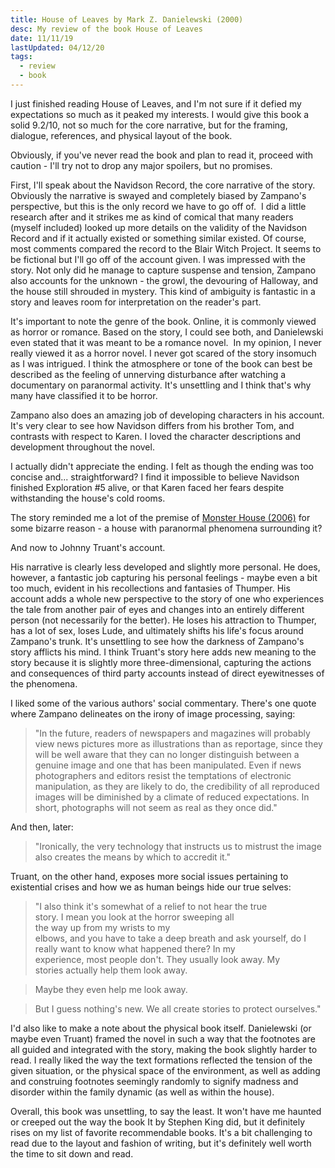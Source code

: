```yaml
---
title: House of Leaves by Mark Z. Danielewski (2000)
desc: My review of the book House of Leaves
date: 11/11/19
lastUpdated: 04/12/20
tags:
  - review
  - book
---
```


I just finished reading House of Leaves, and I'm not sure if it defied my expectations so much as it peaked my interests. I would give this book a solid 9.2/10, not so much for the core narrative, but for the framing, dialogue, references, and physical layout of the book.

Obviously, if you've never read the book and plan to read it, proceed with caution - I'll try not to drop any major spoilers, but no promises.

First, I'll speak about the Navidson Record, the core narrative of the story. Obviously the narrative is swayed and completely biased by Zampano's perspective, but this is the only record we have to go off of.  I did a little research after and it strikes me as kind of comical that many readers (myself included) looked up more details on the validity of the Navidson Record and if it actually existed or something similar existed. Of course, most comments compared the record to the Blair Witch Project. It seems to be fictional but I'll go off of the account given.
I was impressed with the story. Not only did he manage to capture suspense and tension, Zampano also accounts for the unknown - the growl, the devouring of Halloway, and the house still shrouded in mystery. This kind of ambiguity is fantastic in a story and leaves room for interpretation on the reader's part.

It's important to note the genre of the book. Online, it is commonly viewed as horror or romance. Based on the story, I could see both, and Danielewski even stated that it was meant to be a romance novel.  In my opinion, I never really viewed it as a horror novel. I never got scared of the story insomuch as I was intrigued. I think the atmosphere or tone of the book can best be described as the feeling of unnerving disturbance after watching a documentary on paranormal activity. It's unsettling and I think that's why many have classified it to be horror.

Zampano also does an amazing job of developing characters in his account. It's very clear to see how Navidson differs from his brother Tom, and contrasts with respect to Karen. I loved the character descriptions and development throughout the novel.

I actually didn't appreciate the ending. I felt as though the ending was too concise and... straightforward? I find it impossible to believe Navidson finished Exploration #5 alive, or that Karen faced her fears despite withstanding the house's cold rooms.

The story reminded me a lot of the premise of [Monster House (2006)](https://en.wikipedia.org/wiki/Monster_House_(film)) for some bizarre reason - a house with paranormal phenomena surrounding it?

And now to Johnny Truant's account.

His narrative is clearly less developed and slightly more personal. He does, however, a fantastic job capturing his personal feelings - maybe even a bit too much, evident in his recollections and fantasies of Thumper. His account adds a whole new perspective to the story of one who experiences the tale from another pair of eyes and changes into an entirely different person (not necessarily for the better). He loses his attraction to Thumper, has a lot of sex, loses Lude, and ultimately shifts his life's focus around Zampano's trunk. It's unsettling to see how the darkness of Zampano's story afflicts his mind. I think Truant's story here adds new meaning to the story because it is slightly more three-dimensional, capturing the actions and consequences of third party accounts instead of direct eyewitnesses of the phenomena.

I liked some of the various authors' social commentary. There's one quote where Zampano delineates on the irony of image processing, saying:

> "In the future, readers of newspapers and magazines will probably view news pictures more as illustrations than as reportage, since they will be well aware that they can no longer distinguish between a genuine image and one that has been manipulated. Even if news photographers and editors resist the temptations of electronic manipulation, as they are likely to do, the credibility of all reproduced images will be diminished by a climate of reduced expectations. In short, photographs will not seem as real as they once did."

And then, later:

> "Ironically, the very technology that instructs us to mistrust the image also creates the means by which to accredit it."

Truant, on the other hand, exposes more social issues pertaining to existential crises and how we as human beings hide our true selves:

> "I also think it's somewhat of a relief to not hear the true story. I mean you look at the horror sweeping all the way up from my wrists to my elbows, and you have to take a deep breath and ask yourself, do I really want to know what happened there? In my experience, most people don't. They usually look away. My  stories actually help them look away.

> Maybe they even help me look away.

> But I guess nothing's new. We all create stories to protect ourselves."

I'd also like to make a note about the physical book itself. Danielewski (or maybe even Truant) framed the novel in such a way that the footnotes are all guided and integrated with the story, making the book slightly harder to read. I really liked the way the text formations reflected the tension of the given situation, or the physical space of the environment, as well as adding and construing footnotes seemingly randomly to signify madness and disorder within the family dynamic (as well as within the house).

Overall, this book was unsettling, to say the least. It won't have me haunted or creeped out the way the book It by Stephen King did, but it definitely rises on my list of favorite recommendable books. It's a bit challenging to read due to the layout and fashion of writing, but it's definitely well worth the time to sit down and read.
